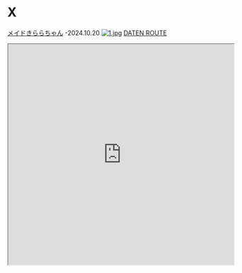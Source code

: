 # X
[メイドきららちゃん](https://x.com/mar_R_o/status/1847557622326841671)  -2024.10.20
[![1.jpg](https://xxporn.us.kg/jpg/1.jpg)](https://x.com/mar_R_o/status/1847557622326841671)
[DATEN ROUTE](https://x.com/x_cast_x/status/1809598797603041498)
<iframe height=498 width=510 src="https://xxporn.us.kg/jpg/1.mp4">

